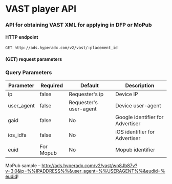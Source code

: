 # VAST player API
### API for obtaining VAST XML for applying in DFP or MoPub

#### HTTP endpoint

`GET http://ads.hyperadx.com/v2/vast/:placement_id`

#### (GET) request parameters 


### Query Parameters

Parameter | Required | Default | Description
--------- | ------- | ------- | -----------
ip | false | Requester's ip | Device IP
user_agent | false | Requester's user-agent | Device user-agent
gaid | false | No | Google identifier for Advertiser
ios_idfa | false | No | iOS identifier for Advertiser
euid | For Mopub | No | Mopub identifier

MoPub sample – http://ads.hyperadx.com/v2/vast/wp8Jb87v?v=3.0&ip=%%IPADDRESS%%&user_agent=%%USERAGENT%%&eudid=%eudid!
